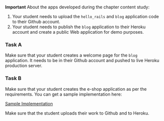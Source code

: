**Important** About the apps developed during the chapter content study:

1. Your student needs to upload the `hello_rails` and `blog` application code to their Github account.
2. Your student needs to publish the `blog` application to their Heroku account and create a public Web application for demo purposes.

### Task A

Make sure that your student creates a welcome page for the `blog` application. It needs to be in their Github account and pushed
to live Heroku production server.

### Task B

Make sure that your student creates the e-shop application as per the requirements. You can get a sample implementation here:

[Sample Implementation]()

Make sure that the student uploads their work to Github and to Heroku.
